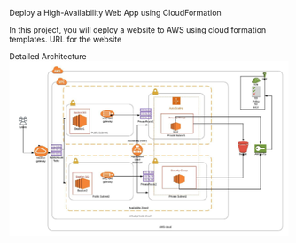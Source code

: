 Deploy a High-Availability Web App using CloudFormation

In this project, you will deploy a website to AWS using cloud formation templates.
URL for the website 



Detailed Architecture
![alt text](https://github.com/Myraa/DeployHighAvailabilityWebAppUsingCloudFormation/blob/master/UdagramArchitecture.jpeg)














